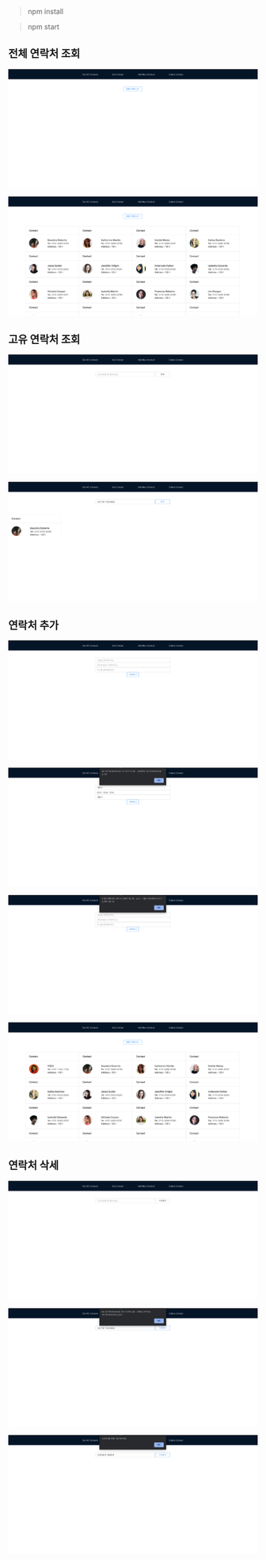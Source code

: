 > npm install

> npm start

## 전체 연락처 조회

![image info](./Image/getContact1.png)

![image info](./Image/getContact2.png)

## 고유 연락처 조회

![image info](./Image/getUniqueContact1.png)

![image info](./Image/getUniqueContact2.png)

## 연락처 추가

![image info](./Image/addContact1.png)

![image info](./Image/addContact2.png)

![image info](./Image/addContact3.png)

![image info](./Image/addContact4.png)

## 연락처 삭세

![image info](./Image/deleteContact1.png)

![image info](./Image/deleteContact2.png)

![image info](./Image/deleteContact3.png)
